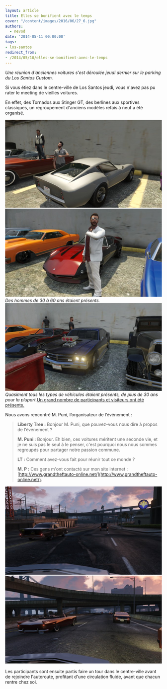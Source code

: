 ```yaml
---
layout: article
title: Elles se bonifient avec le temps
cover: "/content/images/2016/06/27_6.jpg"
authors:
  - nevod
date: '2014-05-11 00:00:00'
tags:
- los-santos
redirect_from:
- /2014/05/10/elles-se-bonifient-avec-le-temps
---
```


_Une réunion d'anciennes voitures s'est déroulée jeudi dernier sur le parking du Los Santos Custom._

Si vous étiez dans le centre-ville de Los Santos jeudi, vous n'avez pas pu rater le meeting de vieilles voitures.

En effet, des Tornados aux Stinger GT, des berlines aux sportives classiques, un regroupement d'anciens modèles refais à neuf a été organisé.

![](/content/images/2016/06/27.jpg)
![Des hommes de 30 à 60 ans étaient présents.](/content/images/2016/06/27_3.jpg)
_Des hommes de 30 à 60 ans étaient présents._[](/content/images/2016/06/27_1.jpg)
![Quasiment tous les types de véhicules étaient présents, de plus de 30 ans pour la plupart.](/content/images/2016/06/27_2.jpg)
_Quasiment tous les types de véhicules étaient présents, de plus de 30 ans pour la plupart._[Un grand nombre de participants et visiteurs ont été présents.](/content/images/2016/06/27_7.jpg)

Nous avons rencontré M. Puni, l’organisateur de l’événement :

> **Liberty Tree :** Bonjour M. Puni, que pouvez-vous nous dire à propos de l’événement ?
> 
> **M. Puni :** Bonjour. Eh bien, ces voitures méritent une seconde vie, et je ne suis pas le seul à le penser, c'est pourquoi nous nous sommes regroupés pour partager notre passion commune.
> 
> **LT :** Comment avez-vous fait pour réunir tout ce monde ?
> 
> **M. P :** Ces gens m'ont contacté sur mon site internet : [http://www.grandtheftauto-online.net/](http://www.grandtheftauto-online.net/).

![](/content/images/2016/06/27_8.jpg)
![](/content/images/2016/06/27_9.jpg)

Les participants sont ensuite partis faire un tour dans le centre-ville avant de rejoindre l'autoroute, profitant d'une circulation fluide, avant que chacun rentre chez soi.